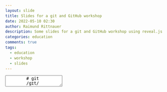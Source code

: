 ```yaml
---
layout: slide
title: Slides for a git and GitHub workshop
date: 2022-05-10 02:30
author: Raimund Rittnauer
description: Some slides for a git and GitHub workshop using reveal.js
categories: education
comments: true
tags:
  - education
  - workshop
  - slides
---
```


<section data-markdown>
    <textarea data-template>
        # git
        /ɡɪt/
        ---
        <img src="/assets/img/2022-05-11-git-github-workshop/git-logo.png" />
        ---
        ## What does Wikipedia say?
        - Git is a software for __tracking changes__ in any set of files, usually used for __coordinating work among programmers__ collaboratively developing source code during software development.
        - Its goals include speed, data integrity, and support for distributed, non-linear workflows (thousands of parallel branches running on different systems).
        ---
        ## Development of git
        - Git was originally authored by Linus Torvalds in 2005 for development of the Linux kernel, with other kernel developers contributing to its initial development.
        - Distributed version control system
        - [https://git-scm.com/](https://git-scm.com/)
        ---
        <img src="/assets/img/2022-05-11-git-github-workshop/torvalds.png">
        <br />
        Linus Torvalds
        ---
        ## Distributed Version Control System
        - is a form of version control in which the complete codebase, including its full history, is mirrored on every developer's computer.
        - Compared to centralized version control
           - automatic management branching and merging
           - speeds up most operations
           - ability to work offline
           - does not rely on a single location for backups
        ---
        ## git in a nutshell
        - Tracks code changes
        - Tracks who made changes
        - Enables coding collaboration
        ---
        ## But why git?
        - Developers can work together from anywhere in the world.
        - Developers can see the full history of the project.
        - Developers can revert to earlier versions of a project.
        ---
        <img src="/assets/img/2022-05-11-git-github-workshop/github-logo.png">
        ---
        ## GitHub
        - Offers the distributed version control and source code management (SCM) functionality of Git
        - Provider of Internet hosting for software development and version control using Git
        - [https://github.com/](https://github.com/)
        ---
        <img src="/assets/img/2022-05-11-git-github-workshop/gitlab-logo.png">
        ---
        ## GitLab
        - DevOps software that combines the ability to develop, secure, and operate software in a single application.
        - It was a source code management solution to collaborate within a team on software development that evolved to an integrated solution covering the software development life cycle, and then to the whole DevOps life cycle.
        - Free and open-source
        - [https://gitlab.com/](https://gitlab.com/)
        ---
        ## git != GitHub != GitLab
        ---
        ## git
        let's get started
        ---
        ## git vocabularies
        - Repository
        - Clone
        - Add
        - Status
        - Commit
        - Pull
        - Push
        - Branch
        - Merge
        ---
        <!-- .slide: data-background-image="/assets/img/2022-05-11-git-github-workshop/mangotime1.jpg" -->
        ## ~~Mango~~Demotime
        ---
        ## git vocabularies
        - __Repository__
        - Clone
        - Add
        - Status
        - Commit
        - Pull
        - Push
        - Branch
        - Merge
        ---
        ## Repository
        - Rough explanation: contains all your data (source code files) and their versions (history)
        - Remote repository -> on the server
        - Local repository -> on the client
        ---
        ## git vocabularies
        - Repository
        - __Clone__
        - Add
        - Status
        - Commit
        - Pull
        - Push
        - Branch
        - Merge
        ---
        ## git clone
        - Clones (creates a copy) a repository from the server to the client (laptop, desktop computer, smartphone, …)
        ```bash
        git clone https://github.com/raaaimund/hello-world.git 
        ```
        ---
        ## git vocabularies
        - Repository
        - Clone
        - __Add__
        - Status
        - Commit
        - Pull
        - Push
        - Branch
        - Merge
        ---
        ## git add
        - Makes (changed/added/removed) files ready to commit

        Add all files of the current directory
        ```bash
        git add .
        ```

        Add a specific file
        ```
        git add Main.java
        ```
        ---
        ## git vocabularies
        - Repository
        - Clone
        - Add
        - __Status__
        - Commit
        - Pull
        - Push
        - Branch
        - Merge
        ---
        ## git status
        - If you are not sure what’s the current status -> check the status
        ```bash
        git status
        ```
        <img src="/assets/img/2022-05-11-git-github-workshop/git-status.png">
        ---
        ## git vocabularies
        - Repository
        - Clone
        - Add
        - Status
        - __Commit__
        - Pull
        - Push
        - Branch
        - Merge
        ---
        ## git commit
        - Makes (changed/added/removed) files ready on the local repository to push to the remote repository.
        - Adds a message to those files for explaining collaborators (your colleagues) what was changed/implemented/fixed
        ```bash
        git commit –m “short and precise commit message”
        ```
        ---
        ## git commit
        - Commit early, commit often, push often
        - Keep your commit messages small and precise
        - Keep your commits small
        - Smaller commits result in less code to review!
        ---
        ## git vocabularies
        - Repository
        - Clone
        - Add
        - Status
        - Commit
        - __Pull__
        - Push
        - Branch
        - Merge
        ---
        ## git pull
        - Pulls (synchronizes) all changes of the current branch from the remote repository to the local repository
        ```bash
        git pull
        ```
        ---
        ## git vocabularies
        - Repository
        - Clone
        - Add
        - Status
        - Commit
        - Pull
        - __Push__
        - Branch
        - Merge
        ---
        ## git push
        - Pushes (synchronizes) all changes of the current branch from the local  repository to the remote repository
        ```bash
        git push
        ```
        ---
        ## git vocabularies
        - Repository
        - Clone
        - Add
        - Status
        - Commit
        - Pull
        - Push
        - __Branch__
        - __Merge__
        ---
        ## Branching and Merging
        <img src="/assets/img/2022-05-11-git-github-workshop/branches1.png">
        ---
        <!-- .slide: data-background-image="/assets/img/2022-05-11-git-github-workshop/delhi-metro.svg" -->
        ---
        ## git branch
        - List all local branches
        ```bash
        git branch
        ```
        - List all remote branches
        ```bash
        git branch -r
        ```
        ---
        - List all branches
        ```bash
        git branch -a
        ```
        ---
        ## git checkout
        - Create a new branch
        ```bash
        git checkout -b "branch name"
        ```
        - Switch to a branch / switch between branches
        ```bash
        git checkout "branch name"
        ```
        ---
        ## git merge
        - Merge one branch into the current branch
        - Switch to the branch into which you want to merge
        ```bash
        git checkout "to-branch"
        ```
        - Merge the branch into the current branch
        ```bash
        git merge "from-branch"
        ```
        ---
        ## git log
        - Shows the branches and their commits
        ```bash
        git log
        ```
        - Show log in graph view
        ```bash
        git log --graph
        ```
        ---
        ## Branching and Merging
        <img src="/assets/img/2022-05-11-git-github-workshop/branches1.png">
        ---
        ## Branching and Merging
        - Create a branch for each feature you want do develop
        - Implement the feature together with your colleagues/collaborators
        - Merge the feature to the main/master branch when finished implementing
        - Often there is also a dev/development branch
        ---
        ## Branching and Merging
        - Never ever (4 real) push directly to the main/master branch.
        - The main/master branch should be a stable version of your software at ALL time after checkout/cloning.
        - Use branches for implementing features.
        ---
        ## You do not want to be a sneaky fox!
        <img class="stretch" src="/assets/img/2022-05-11-git-github-workshop/sneaky-fox.jpg">
        ---
        ## Pull Request / Merge Request
        - Merging on GitHub
        - After your implementation on a branch is finalized -> open a PR (Pull Request)
        - After PR was reviewed, merge the changes to the main/master branch
        ---
        ## GitHub Pages
        Websites for you and your projects
        ---
        ## GitHub Pages
        - Hosted directly from your GitHub repository.
        - Just edit, push, and your changes are live.
        - [https://pages.github.com/en](https://pages.github.com/)
        ---
        ## You just have to
        - Head over to GitHub and create a new public repository named __username.github.io__, where username is your username (or organization name) on GitHub.
        - If the first part of the repository doesn’t exactly match your username, it won’t work, so make sure to get it right.
        ---
        <img class="stretch" src="/assets/img/2022-05-11-git-github-workshop/create-githubpages-project.png">
        ---
        <!-- .slide: data-background-image="/assets/img/2022-05-11-git-github-workshop/mangotime2.jpg" -->
        ## ~~Mango~~Demotime
        ---
        ## Spck Code Editor
        Use HTML, CSS, JavaScript, and git on your Android phone
        ---
        ## Spck Code Editor
        - [https://play.google.com/store/apps/details?id=io.spck](https://play.google.com/store/apps/details?id=io.spck)
        - [https://spck.io/](https://spck.io/)
        ---
        <!-- .slide: data-background-image="/assets/img/2022-05-11-git-github-workshop/mangotime3.jpg" -->
        ## ~~Mango~~Demotime
        ---
        ## Other IDEs
        - You can also use other IDEs
           - Visual Studio Code
           - WebStorm
           - Atom
           - …
        ---
        ## Now it’s your turn
        - Go to [https://github.com/raaaimund](https://github.com/)
        - Create an account
        - Create a public repository for GitHub pages (username.github.io)
        - Continue solo or team up with others (maximum 3 people per team)
           - Invite your team members as collaborators (Settings -> Collaborators)
        - Create a website about you/your hobby/a project/a movie/a blog/a diary/…
        - Check it out on [https://username.github.io/](https://username.github.io/)
        - Here is my website -> [https://raaaimund.github.io/](https://raaaimund.github.io/)
        ---
        ## CI/CD
        Continuous Integration / Continous Delivery / Continuous Deployment
        ---
        ## CI/CD
        - CI/CD is a method to frequently deliver apps to customers by introducing automation into the stages of app development.
        - The main concepts attributed to CI/CD are continuous integration, continuous delivery, and continuous deployment.
        - CI/CD is a solution to the problems integrating new code can cause for development and operations teams.
        ---
        ## CI
        - Successful CI means new code changes to an app are regularly built, tested, and merged to a shared repository.
        - It’s a solution to the problem of having too many branches of an app in development at once that might conflict with each other.
        ---
        ## CD
        - Continuous delivery usually means a developer’s changes to an application are automatically bug tested and uploaded to a repository (like GitHub or a container registry), where they can then be deployed to a live production environment by the operations team.
        - The purpose of continuous delivery is to ensure that it takes minimal effort to deploy new code.
        ---
        ## CD
        - Continuous deployment (the other possible "CD") can refer to automatically releasing a developer’s changes from the repository to production, where it is usable by customers.
        - It addresses the problem of overloading operations teams with manual processes that slow down app delivery. It builds on the benefits of continuous delivery by automating the next stage in the pipeline.
        ---
        ## CI/CD
        <img src="/assets/img/2022-05-11-git-github-workshop/ci-cd.jpg">
        ---
        ## GitHub Workflows
        - A workflow is a configurable automated process that will run one or more jobs.
        - Workflows are defined by a YAML file checked in to your repository and will run when triggered by an event in your repository, or they can be triggered manually, or at a defined schedule.
        ---
        <!-- .slide: data-background-image="/assets/img/2022-05-11-git-github-workshop/mangotime4.jpg" -->
        ## ~~Mango~~Demotime
        ---
        ## Short git recap
        - Repository
        - Clone
        - Add
        - Status
        - Commit
        - Pull
        - Push
        - Branch
        - Merge
        ---
        ## Credits
        - Images of branching and merging from https://digitalvarys.com/git-branch-and-its-operations/
        - Image of Delhi metro rail map from Government of India
        - CI/CD from [redhat.com](https://redhat.com)
        - [https://www.w3schools.com/git/default.asp?remote=github](https://www.w3schools.com/git/default.asp?remote=github)
    </textarea>
</section>
